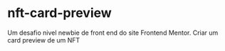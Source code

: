 # nft-card-preview
Um desafio nivel newbie de front end do site Frontend Mentor. Criar um card preview de um NFT

